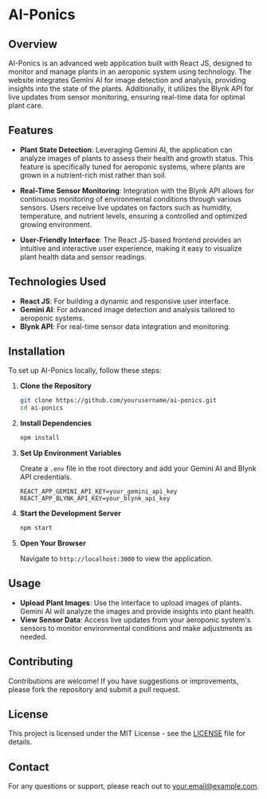 # AI-Ponics

## Overview

AI-Ponics is an advanced web application built with React JS, designed to monitor and manage plants in an aeroponic system using technology. The website integrates Gemini AI for image detection and analysis, providing insights into the state of the plants. Additionally, it utilizes the Blynk API for live updates from sensor monitoring, ensuring real-time data for optimal plant care.

## Features

- **Plant State Detection**: Leveraging Gemini AI, the application can analyze images of plants to assess their health and growth status. This feature is specifically tuned for aeroponic systems, where plants are grown in a nutrient-rich mist rather than soil.
  
- **Real-Time Sensor Monitoring**: Integration with the Blynk API allows for continuous monitoring of environmental conditions through various sensors. Users receive live updates on factors such as humidity, temperature, and nutrient levels, ensuring a controlled and optimized growing environment.

- **User-Friendly Interface**: The React JS-based frontend provides an intuitive and interactive user experience, making it easy to visualize plant health data and sensor readings.

## Technologies Used

- **React JS**: For building a dynamic and responsive user interface.
- **Gemini AI**: For advanced image detection and analysis tailored to aeroponic systems.
- **Blynk API**: For real-time sensor data integration and monitoring.

## Installation

To set up AI-Ponics locally, follow these steps:

1. **Clone the Repository**

    ```bash
    git clone https://github.com/yourusername/ai-ponics.git
    cd ai-ponics
    ```

2. **Install Dependencies**

    ```bash
    npm install
    ```

3. **Set Up Environment Variables**

    Create a `.env` file in the root directory and add your Gemini AI and Blynk API credentials.

    ```env
    REACT_APP_GEMINI_API_KEY=your_gemini_api_key
    REACT_APP_BLYNK_API_KEY=your_blynk_api_key
    ```

4. **Start the Development Server**

    ```bash
    npm start
    ```

5. **Open Your Browser**

    Navigate to `http://localhost:3000` to view the application.

## Usage

- **Upload Plant Images**: Use the interface to upload images of plants. Gemini AI will analyze the images and provide insights into plant health.
- **View Sensor Data**: Access live updates from your aeroponic system's sensors to monitor environmental conditions and make adjustments as needed.

## Contributing

Contributions are welcome! If you have suggestions or improvements, please fork the repository and submit a pull request.

## License

This project is licensed under the MIT License - see the [LICENSE](LICENSE) file for details.

## Contact

For any questions or support, please reach out to [your.email@example.com](mailto:your.email@example.com).
